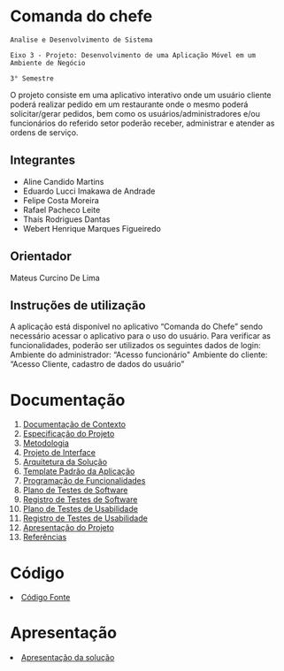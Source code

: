 # Comanda do chefe

`Analise e Desenvolvimento de Sistema`

`Eixo 3 - Projeto: Desenvolvimento de uma Aplicação Móvel em um Ambiente de Negócio`

`3° Semestre`

O projeto consiste em uma aplicativo interativo onde um usuário cliente poderá realizar pedido em um restaurante onde o mesmo poderá solicitar/gerar pedidos, bem como os usuários/administradores e/ou funcionários do referido setor poderão receber, administrar e atender as ordens de serviço.

## Integrantes

* Aline Candido Martins 
* Eduardo Lucci Imakawa de Andrade
* Felipe Costa Moreira
* Rafael Pacheco Leite
* Thaís Rodrigues Dantas
* Webert Henrique Marques Figueiredo

## Orientador

Mateus Curcino De Lima

## Instruções de utilização

A aplicação está disponível no aplicativo  “Comanda do Chefe” sendo necessário acessar o aplicativo para o uso do usuário.
Para verificar as funcionalidades, poderão ser utilizados os seguintes dados de login:
Ambiente do administrador:  “Acesso funcionário"
Ambiente do cliente: “Acesso Cliente, cadastro de dados do usuário”

# Documentação

<ol>
<li><a href="docs/01-Documentação de Contexto.md"> Documentação de Contexto</a></li>
<li><a href="docs/02-Especificação do Projeto.md"> Especificação do Projeto</a></li>
<li><a href="docs/03-Metodologia.md"> Metodologia</a></li>
<li><a href="docs/04-Projeto de Interface.md"> Projeto de Interface</a></li>
<li><a href="docs/05-Arquitetura da Solução.md"> Arquitetura da Solução</a></li>
<li><a href="docs/06-Template Padrão da Aplicação.md"> Template Padrão da Aplicação</a></li>
<li><a href="docs/07-Programação de Funcionalidades.md"> Programação de Funcionalidades</a></li>
<li><a href="docs/08-Plano de Testes de Software.md"> Plano de Testes de Software</a></li>
<li><a href="docs/09-Registro de Testes de Software.md"> Registro de Testes de Software</a></li>
<li><a href="docs/10-Plano de Testes de Usabilidade.md"> Plano de Testes de Usabilidade</a></li>
<li><a href="https://github.com/ICEI-PUC-Minas-PMV-ADS/pmv-ads-2022-2-e3-proj-mov-t2-comanda-do-chefe/blob/main/docs/11.Registro%20de%20Testes%20de%20Usabilidade"> Registro de Testes de Usabilidade</a></li>
<li><a href="docs/12-Apresentação do Projeto.md"> Apresentação do Projeto</a></li>
<li><a href="docs/13-Referências.md"> Referências</a></li>
</ol>

# Código

<li><a href="src/README.md"> Código Fonte</a></li>

# Apresentação

<li><a href="presentation/README.md"> Apresentação da solução</a></li>
